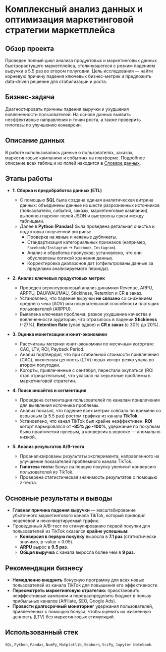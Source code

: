 # Комплексный анализ данных и оптимизация маркетинговой стратегии маркетплейса

## Обзор проекта

Проведен полный цикл анализа продуктовых и маркетинговых данных быстрорастущего маркетплейса, столкнувшегося с резким падением выручки в 5.5 раз во втором полугодии. Цель исследования — найти корневую причину падения ключевых бизнес-метрик и предложить data-driven решение для стабилизации и роста.

## Бизнес-задача

Диагностировать причины падения выручки и ухудшения вовлеченности пользователей. На основе данных выявить неэффективные направления и точки роста, а также проверить гипотезы по улучшению конверсии.

## Описание данных

В работе использовались данные о пользователях, заказах, маркетинговых кампаниях и событиях на платформе. Подробное описание всех таблиц и их полей находится в [Словаре данных](./docs/DATA_DICTIONARY.md).

## Этапы работы

- **1. Сборка и предобработка данных (ETL)**
  - С помощью **SQL** была создана единая аналитическая витрина данных: объединены данные из шести разрозненных источников (пользователи, события, заказы, маркетинговые кампании), выполнен парсинг полей JSON и выстроены связи между таблицами.
  - Далее в **Python (Pandas)** была проведена детальная очистка и подготовка полученной витрины:
    - Проверка на явные и неявные дубликаты.
    - Стандартизация категориальных признаков (например, `Facebook/Instagram` -> `Facebook_Instagram`).
    - Анализ и обработка пропусков; установлено, что они обусловлены логикой хранения данных.
    - Корректировка диапазонов дат (отфильтрованы данные за пределами анализируемого периода).

- **2. Анализ ключевых продуктовых метрик**
  - Проведен верхнеуровневый анализ динамики Revenue, ARPU, ARPPU, DAU/WAU/MAU, Stickiness, Retention и CR в заказ.
  - Установлено, что падение выручки **не связано** со снижением среднего чека (AOV) или покупательской способности платящих пользователей (ARPPU).
  - Выявлена ключевая проблема: резкое ухудшение качества и вовлеченности аудитории, что отразилось в падении **Stickiness** (-27%), **Retention Rate** (упал вдвое) и **CR в заказ** (с 30% до 20%).

- **3. Оценка монетизации и юнит-экономики**
  - Рассчитаны метрики юнит-экономики по месячным когортам: CAC, LTV, ROI, Payback Period.
  - Анализ подтвердил, что при стабильной стоимости привлечения (CAC), жизненная ценность (LTV) новых когорт резко упала во втором полугодии.
  - Когорты, привлеченные с сентября, перестали окупаться (ROI стал отрицательным), что указало на серьезные проблемы в маркетинговой стратегии.

- **4. Поиск инсайтов и сегментация**
  - Проведена сегментация пользователей по каналам привлечения для выявления источника проблемы.
  - Анализ показал, что падение всех метрик совпало по времени со взрывным (в 5.5 раз) ростом трафика из канала **TikTok**.
  - Установлено, что канал TikTok был крайне неэффективен: **ROI** когорт варьировался от **-85% до -100%**, удержание по покупкам было практически нулевым, а конверсия в воронке — аномально низкой.

- **5. Анализ результатов A/B-теста**
  - Проанализированы результаты эксперимента, направленного на улучшение показателей проблемного канала TikTok.
  - **Гипотеза теста:** Бонус на первую покупку увеличит конверсию пользователей из TikTok.
  - Проверена статистическая значимость результатов с помощью z-теста.

## Основные результаты и выводы

- **Главная причина падения выручки** — масштабирование убыточного маркетингового канала TikTok, который приводил нецелевой и неконвертируемый трафик.
- Проведенный A/B-тест по стимулированию первой покупки для пользователей из TikTok оказался **крайне успешным**:
  - **Конверсия в первую покупку** выросла в **7.1 раз** (статистически значимо, p-value < 0.05).
  - **ARPU** вырос в **9.5 раз**.
  - **Общая выручка** с канала выросла более чем в **9 раз**.

## Рекомендации бизнесу

- **Немедленно внедрить** бонусную программу для всех новых пользователей из канала TikTok для повышения его эффективности.
- **Пересмотреть маркетинговую стратегию:** приостановить неэффективные кампании и перераспределить бюджет в пользу прибыльных каналов (Affiliate, SEO, Google Ads).
- **Провести долгосрочный мониторинг** удержания пользователей, привлеченных с помощью бонуса, чтобы оценить их жизненную ценность (LTV) без маркетинговых стимуляций.

## Использованный стек

`SQL`, `Python`, `Pandas`, `NumPy`, `Matplotlib`, `Seaborn`, `SciPy`, `Jupyter Notebook`.
